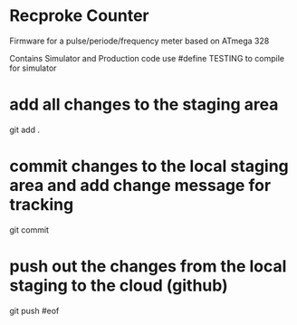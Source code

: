 # Recproke Counter
Firmware for a pulse/periode/frequency meter based on ATmega 328

Contains Simulator and Production code
use #define TESTING to compile for simulator

# add all changes to the staging area
git add . 

# commit changes to the local staging area and add change message for tracking
git commit

# push out the changes from the local staging to the cloud (github)
git push
#eof
